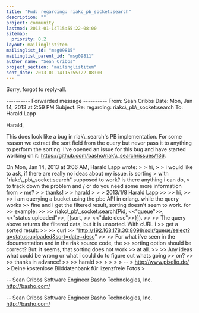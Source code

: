 ```yaml
---
title: "Fwd: regarding: riakc_pb_socket:search"
description: ""
project: community
lastmod: 2013-01-14T15:55:22-08:00
sitemap:
  priority: 0.2
layout: mailinglistitem
mailinglist_id: "msg09815"
mailinglist_parent_id: "msg09811"
author_name: "Sean Cribbs"
project_section: "mailinglistitem"
sent_date: 2013-01-14T15:55:22-08:00
---
```



Sorry, forgot to reply-all.

---------- Forwarded message ----------
From: Sean Cribbs 
Date: Mon, Jan 14, 2013 at 2:59 PM
Subject: Re: regarding: riakc\\_pb\\_socket:search
To: Harald Lapp 


Harald,

This does look like a bug in riak\\_search's PB implementation. For some
reason we extract the sort field from the query but never pass it to
anything to perform the sorting. I've opened an issue for this bug and
have started working on it:
https://github.com/basho/riak\\_search/issues/136.


On Mon, Jan 14, 2013 at 3:06 AM, Harald Lapp  wrote:
&gt;
&gt; hi,
&gt;
&gt; i would like to ask, if there are really no ideas about my issue. is sorting
&gt; with "riakc\\_pb\\_socket:search" supposed to work? is there anything i can do,
&gt; to track down the problem and / or do you need some more information from
&gt; me?
&gt;
&gt; thanks!
&gt;
&gt; harald
&gt;
&gt;
&gt; 2013/1/8 Harald Lapp 
&gt;&gt;
&gt;&gt; hi,
&gt;&gt;
&gt;&gt; i am querying a bucket using the pbc API in erlang. while the query works
&gt;&gt; fine and i get the filtered result, sorting doesn't seem to work. for
&gt;&gt; example:
&gt;&gt;
&gt;&gt; riakc\\_pb\\_socket:search(Pid, &lt;&lt;"queue"&gt;&gt;, &lt;&lt;"status:uploaded"&gt;&gt;, [{sort,
&gt;&gt; &lt;&lt;"date desc"&gt;&gt;}]).
&gt;&gt;
&gt;&gt; The query above returns the filtered data, but it is unsorted. With cURL i
&gt;&gt; get a sorted result:
&gt;&gt;
&gt;&gt; curl
&gt;&gt; "http://192.168.178.30:8098/solr/queue/select?q=status:uploaded&sort=date+desc"
&gt;&gt;
&gt;&gt; For what i've seen in the documentation and in the riak source code, the
&gt;&gt; sorting option should be correct? But: it seems, that sorting does not work
&gt;&gt; at all.
&gt;&gt;
&gt;&gt; Any ideas what could be wrong or what i could do to figure out whats going
&gt;&gt; on?
&gt;&gt;
&gt;&gt; thanks in advance!
&gt;&gt;
&gt;&gt; harald
&gt;&gt;
&gt;
&gt;
&gt;
&gt; --
&gt; http://www.pixelio.de/
&gt; Deine kostenlose Bilddatenbank für lizenzfreie Fotos
&gt;


--
Sean Cribbs 
Software Engineer
Basho Technologies, Inc.
http://basho.com/


-- 
Sean Cribbs 
Software Engineer
Basho Technologies, Inc.
http://basho.com/

